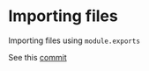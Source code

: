 # Importing files

Importing files using `module.exports`

See this [commit](https://github.com/KevinTss/HYF/commit/bb6b3dd72da6e03ff20423c79ea55ee32a229a02)

